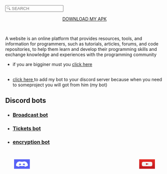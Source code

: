 <html>
<head>



  <input type="sarch" placeholder="🔍 SEARCH" id="myInput" disable title="type a name" onkeyup="myFuncrion()"/>
  
  <meta http-equiv="CONTENT-TYPE" content="text/html; charset=UTF-8">
  <title>jé.blue</title>
  <link rel="icon" href="picsart_24-06_2P5-10-56-54-582"/>
<a download href="app-release.apk"><P STYLE="tEXT-ALIGN: CENTER"> DOWNLOAD MY APK</P></a>
</head>
<body>
  
<style>
    body {
      background-image: url('Picsart_24-05-16_20-56-54-582.jpg');
      
    }
 foter{
  background-image: url('Ggggggg.icon');
  color: white;
  padding:2em;
  display: flex;
  justify-content: space-between;
 }
  
  
    
  </style>
 
 <br> <p>A website is an online platform that provides resources, tools, and information for programmers, such as tutorials, articles, forums, and code repositories, to help them learn and develop their programming skills and exchange knowledge and experiences with the programming community
  <br><ul> <li> if you are  bigginer must you <a href="https://bleu1js.github.io/FOR-BIGINNNERS/">click here</a></li> <br>
<li><a href="https://discord.com/oauth2/authorize?client_id=1249442604861493391&permissions=8&integration_type=0&scope=bot+applications.commands">click here </a> to add my bot to your discord server because when you need to someproject you will got from him (my bot)</li> </ul>  </p>

  <h2>Discord bots</h2>
  <a href="https://bleu1js.github.io/Broadcast-bot.-js-/"><UL> <LI><h3>Broadcast bot</h3></LI></UL></a>
  <a href="https://bleu1js.github.io/Ticket-bot"><UL><LI><h3>Tickets bot</h3></LI></UL></a>
 <a href="https://bleu1js.github.io/encryption-bot/"><UL><LI><h3>encryption bot</h3></LI></UL></a>
  <foter>
   <a href="https://discord.com/invite/hAyveBFb"><img src="discord.jpeg" style="width:50px; height:30px;">
  </a>
   <a href="https://youtube.com/@ayoub_kobra_ff?si=nQyarPNhHvr3rWIK"><img src="imagesYoutube.jpeg"  style="width:50px;height:30px;">
   </a>

    
  </foter>

</body>

  

</html>
